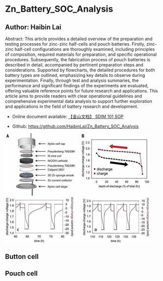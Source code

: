 # Zn_Battery_SOC_Analysis
## Author: Haibin Lai

Abstract: This article provides a detailed overview of the preparation and testing processes for zinc-zinc half-cells and pouch batteries. Firstly, zinc-zinc half-cell configurations are thoroughly examined, including principles of composition, required materials for preparation, and specific operational procedures. Subsequently, the fabrication process of pouch batteries is described in detail, accompanied by pertinent preparation steps and considerations. Supported by flowcharts, the detailed procedures for both battery types are outlined, emphasizing key details to observe during experimentation. Finally, through test and analysis summaries, the performance and significant findings of the experiments are evaluated, offering valuable reference points for future research and applications. This article aims to provide readers with clear operational guidelines and comprehensive experimental data analysis to support further exploration and applications in the field of battery research and development.

 * Online document available: [【金山文档】 SDIM 101 SOP]

[【金山文档】 SDIM 101 SOP]: https://p.kdocs.cn/s/MFYCKKQ2ABADA

* Github: https://github.com/HaibinLai/Zn_Battery_SOC_Analysis

![img.png](img.png)

## Button cell

## Pouch cell
 
